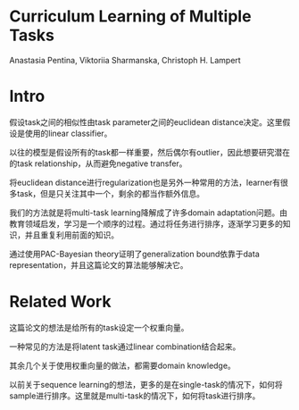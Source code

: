 # Curriculum Learning of Multiple Tasks

Anastasia Pentina, Viktoriia Sharmanska, Christoph H. Lampert

# Intro

假设task之间的相似性由task parameter之间的euclidean distance决定。这里假设是使用的linear classifier。

以往的模型是假设所有的task都一样重要，然后偶尔有outlier，因此想要研究潜在的task relationship，从而避免negative transfer。

将euclidean distance进行regularization也是另外一种常用的方法，learner有很多task，但是只关注其中一个，剩余的都当作额外信息。

我们的方法就是将multi-task learning降解成了许多domain adaptation问题。由教育领域启发，学习是一个顺序的过程。通过将任务进行排序，逐渐学习更多的知识，并且重复利用前面的知识。

通过使用PAC-Bayesian theory证明了generalization bound依靠于data representation，并且这篇论文的算法能够解决它。

# Related Work

这篇论文的想法是给所有的task设定一个权重向量。

一种常见的方法是将latent task通过linear combination结合起来。

其余几个关于使用权重向量的做法，都需要domain knowledge。

以前关于sequence learning的想法，更多的是在single-task的情况下，如何将sample进行排序。这里就是multi-task的情况下，如何将task进行排序。